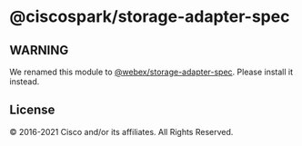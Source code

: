 # @ciscospark/storage-adapter-spec

## WARNING

We renamed this module to
[@webex/storage-adapter-spec](https://www.npmjs.com/package/@webex/storage-adapter-spec).
Please install it instead.

## License

© 2016-2021 Cisco and/or its affiliates. All Rights Reserved.
